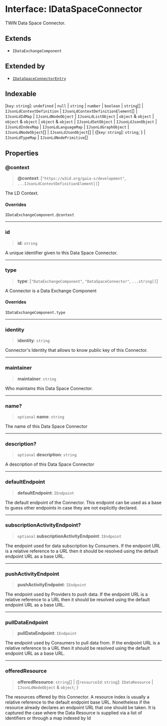 # Interface: IDataSpaceConnector

TWIN Data Space Connector.

## Extends

- `IDataExchangeComponent`

## Extended by

- [`IDataSpaceConnectorEntry`](IDataSpaceConnectorEntry.md)

## Indexable

\[`key`: `string`\]: `undefined` \| `null` \| `string` \| `number` \| `boolean` \| `string`[] \| `IJsonLdContextDefinition` \| `IJsonLdContextDefinitionElement`[] \| `IJsonLdIdMap` \| `IJsonLdNodeObject` \| `IJsonLdListObject` \| `object` & `object` \| `object` & `object` \| `object` & `object` \| `IJsonLdSetObject` \| `IJsonLdJsonObject` \| `IJsonLdIndexMap` \| `IJsonLdLanguageMap` \| `IJsonLdGraphObject` \| `IJsonLdNodeObject`[] \| `IJsonLdJsonObject`[] \| \{[`key`: `string`]: `string`; \} \| `IJsonLdTypeMap` \| `IJsonLdNodePrimitive`[]

## Properties

### @context

> **@context**: \[`"https://w3id.org/gaia-x/development"`, `...IJsonLdContextDefinitionElement[]`\]

The LD Context.

#### Overrides

`IDataExchangeComponent.@context`

***

### id

> **id**: `string`

A unique identifier given to this Data Space Connector.

***

### type

> **type**: \[`"DataExchangeComponent"`, `"DataSpaceConnector"`, `...string[]`\]

A Connector is a Data Exchange Component

#### Overrides

`IDataExchangeComponent.type`

***

### identity

> **identity**: `string`

Connector's Identity that allows to know public key of this Connector.

***

### maintainer

> **maintainer**: `string`

Who maintains this Data Space Connector.

***

### name?

> `optional` **name**: `string`

The name of this Data Space Connector

***

### description?

> `optional` **description**: `string`

A description of this Data Space Connector

***

### defaultEndpoint

> **defaultEndpoint**: `IEndpoint`

The default endpoint of the Connector.
This endpoint can be used as a base to guess other endpoints in case they are not explicitly declared.

***

### subscriptionActivityEndpoint?

> `optional` **subscriptionActivityEndpoint**: `IEndpoint`

The endpoint used for data subscription by Consumers.
If the endpoint URL is a relative reference to a URL then it should be resolved using the
default endpoint URL as a base URL.

***

### pushActivityEndpoint

> **pushActivityEndpoint**: `IEndpoint`

The endpoint used by Providers to push data.
If the endpoint URL is a relative reference to a URL then it should be resolved using the
default endpoint URL as a base URL.

***

### pullDataEndpoint

> **pullDataEndpoint**: `IEndpoint`

The endpoint used by Consumers to pull data from.
If the endpoint URL is a relative reference to a URL then it should be resolved using the
default endpoint URL as a base URL.

***

### offeredResource

> **offeredResource**: `string`[] \| \{[`resourceId`: `string`]: `IDataResource` \| `IJsonLdNodeObject` & `object`; \}

The resources offered by this Connector.
A resource index is usually a relative reference to the default endpoint base URL.
Nonetheless if the resource already declares an endpoint URL that one should be taken.
It is captured the case where the Data Resource is supplied
via a list of identifiers or through a map indexed by Id
